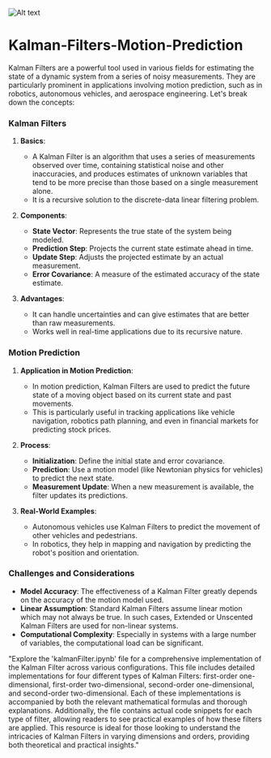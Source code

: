 ![Alt text](https://github.com/adulala/Kalman-Filters-Motion-Prediction/blob/main/track.gif)
# Kalman-Filters-Motion-Prediction

Kalman Filters are a powerful tool used in various fields for estimating the state of a dynamic system from a series of noisy measurements. They are particularly prominent in applications involving motion prediction, such as in robotics, autonomous vehicles, and aerospace engineering. Let's break down the concepts:

### Kalman Filters

1. **Basics**: 
   - A Kalman Filter is an algorithm that uses a series of measurements observed over time, containing statistical noise and other inaccuracies, and produces estimates of unknown variables that tend to be more precise than those based on a single measurement alone.
   - It is a recursive solution to the discrete-data linear filtering problem.

2. **Components**:
   - **State Vector**: Represents the true state of the system being modeled.
   - **Prediction Step**: Projects the current state estimate ahead in time.
   - **Update Step**: Adjusts the projected estimate by an actual measurement.
   - **Error Covariance**: A measure of the estimated accuracy of the state estimate.

3. **Advantages**:
   - It can handle uncertainties and can give estimates that are better than raw measurements.
   - Works well in real-time applications due to its recursive nature.

### Motion Prediction

1. **Application in Motion Prediction**:
   - In motion prediction, Kalman Filters are used to predict the future state of a moving object based on its current state and past movements.
   - This is particularly useful in tracking applications like vehicle navigation, robotics path planning, and even in financial markets for predicting stock prices.

2. **Process**:
   - **Initialization**: Define the initial state and error covariance.
   - **Prediction**: Use a motion model (like Newtonian physics for vehicles) to predict the next state.
   - **Measurement Update**: When a new measurement is available, the filter updates its predictions.

3. **Real-World Examples**:
   - Autonomous vehicles use Kalman Filters to predict the movement of other vehicles and pedestrians.
   - In robotics, they help in mapping and navigation by predicting the robot's position and orientation.

### Challenges and Considerations

- **Model Accuracy**: The effectiveness of a Kalman Filter greatly depends on the accuracy of the motion model used.
- **Linear Assumption**: Standard Kalman Filters assume linear motion which may not always be true. In such cases, Extended or Unscented Kalman Filters are used for non-linear systems.
- **Computational Complexity**: Especially in systems with a large number of variables, the computational load can be significant.
  
"Explore the 'kalmanFilter.ipynb' file for a comprehensive implementation of the Kalman Filter across various configurations. This file includes detailed implementations for four different types of Kalman Filters: first-order one-dimensional, first-order two-dimensional, second-order one-dimensional, and second-order two-dimensional. Each of these implementations is accompanied by both the relevant mathematical formulas and thorough explanations. Additionally, the file contains actual code snippets for each type of filter, allowing readers to see practical examples of how these filters are applied. This resource is ideal for those looking to understand the intricacies of Kalman Filters in varying dimensions and orders, providing both theoretical and practical insights."

